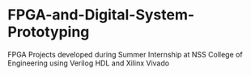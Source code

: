 # FPGA-and-Digital-System-Prototyping
FPGA Projects developed during Summer Internship at NSS College of Engineering using Verilog HDL and Xilinx Vivado
